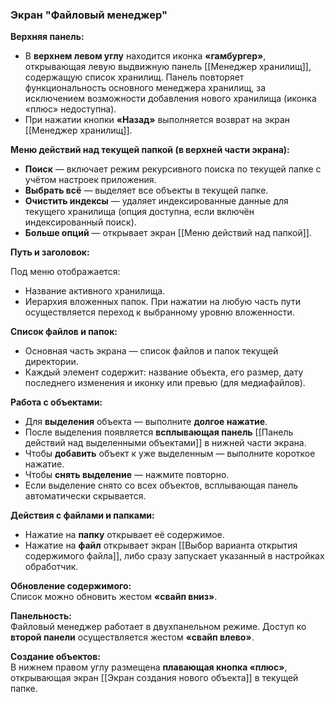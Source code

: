 ### Экран "Файловый менеджер"

**Верхняя панель:**

- В **верхнем левом углу** находится иконка **«гамбургер»**, открывающая левую выдвижную панель [[Менеджер хранилищ]], содержащую список хранилищ. Панель повторяет функциональность основного менеджера хранилищ, за исключением возможности добавления нового хранилища (иконка «плюс» недоступна).
- При нажатии кнопки **«Назад»** выполняется возврат на экран [[Менеджер хранилищ]].
    

**Меню действий над текущей папкой (в верхней части экрана):**

- **Поиск** — включает режим рекурсивного поиска по текущей папке с учётом настроек приложения.
- **Выбрать всё** — выделяет все объекты в текущей папке.
- **Очистить индексы** — удаляет индексированные данные для текущего хранилища (опция доступна, если включён индексированный поиск).
- **Больше опций** — открывает экран [[Меню действий над папкой]].
    

**Путь и заголовок:**

Под меню отображается:

- Название активного хранилища.
- Иерархия вложенных папок. При нажатии на любую часть пути осуществляется переход к выбранному уровню вложенности.
    

**Список файлов и папок:**

- Основная часть экрана — список файлов и папок текущей директории.
- Каждый элемент содержит: название объекта, его размер, дату последнего изменения и иконку или превью (для медиафайлов).
    

**Работа с объектами:**

- Для **выделения** объекта — выполните **долгое нажатие**.
- После выделения появляется **всплывающая панель** [[Панель действий над выделенными объектами]] в нижней части экрана.
- Чтобы **добавить** объект к уже выделенным — выполните короткое нажатие.
- Чтобы **снять выделение** — нажмите повторно.
- Если выделение снято со всех объектов, всплывающая панель автоматически скрывается.
    

**Действия с файлами и папками:**
- Нажатие на **папку** открывает её содержимое.
- Нажатие на **файл** открывает экран [[Выбор варианта открытия содержимого файла]], либо сразу запускает указанный в настройках обработчик.
    

**Обновление содержимого:**  
Список можно обновить жестом **«свайп вниз»**.

**Панельность:**  
Файловый менеджер работает в двухпанельном режиме. Доступ ко **второй панели** осуществляется жестом **«свайп влево»**.

**Создание объектов:**  
В нижнем правом углу размещена **плавающая кнопка «плюс»**, открывающая экран [[Экран создания нового объекта]] в текущей папке.